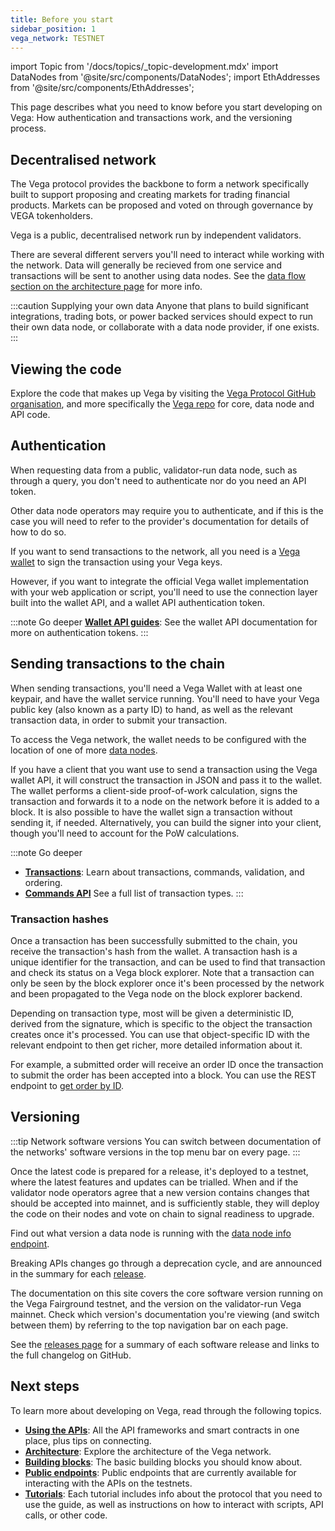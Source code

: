 ```yaml
---
title: Before you start
sidebar_position: 1
vega_network: TESTNET
---
```


import Topic from '/docs/topics/_topic-development.mdx'
import DataNodes from '@site/src/components/DataNodes';
import EthAddresses from '@site/src/components/EthAddresses';

<Topic />

This page describes what you need to know before you start developing on Vega: How authentication and transactions work, and the versioning process.

## Decentralised network
The Vega protocol provides the backbone to form a network specifically built to support proposing and creating markets for trading financial products. Markets can be proposed and voted on through governance by VEGA tokenholders.

Vega is a public, decentralised network run by independent validators. 

There are several different servers you'll need to interact while working with the network. Data will generally be recieved from one service and transactions will be sent to another using data nodes. See the [data flow section on the architecture page](./architecture.md#data-flow) for more info.

:::caution Supplying your own data
Anyone that plans to build significant integrations, trading bots, or power backed services should expect to run their own data node, or collaborate with a data node provider, if one exists. 
:::

## Viewing the code
Explore the code that makes up Vega by visiting the [Vega Protocol GitHub organisation](https://github.com/vegaprotocol), and more specifically the [Vega repo](https://github.com/vegaprotocol/vega) for core, data node and API code.

## Authentication
When requesting data from a public, validator-run data node, such as through a query, you don't need to authenticate nor do you need an API token. 

Other data node operators may require you to authenticate, and if this is the case you will need to refer to the provider's documentation for details of how to do so.

If you want to send transactions to the network, all you need is a [Vega wallet](../tools/vega-wallet/index.md) to sign the transaction using your Vega keys.

However, if you want to integrate the official Vega wallet implementation with your web application or script, you'll need to use the connection layer built into the wallet API, and a wallet API authentication token.

:::note Go deeper
**[Wallet API guides](./vega-wallet/before-you-start.md)**: See the wallet API documentation for more on authentication tokens.
:::

## Sending transactions to the chain
When sending transactions, you'll need a Vega Wallet with at least one keypair, and have the wallet service running. You'll need to have your Vega public key (also known as a party ID) to hand, as well as the relevant transaction data, in order to submit your transaction.

To access the Vega network, the wallet needs to be configured with the location of one of more [data nodes](./architecture.md#data-nodes).

If you have a client that you want use to send a transaction using the Vega wallet API, it will construct the transaction in JSON and pass it to the wallet. The wallet performs a client-side proof-of-work calculation, signs the transaction and forwards it to a node on the network before it is added to a block. It is also possible to have the wallet sign a transaction without sending it, if needed. Alternatively, you can build the signer into your client, though you'll need to account for the PoW calculations.

:::note Go deeper
* **[Transactions](./../concepts/vega-chain/transactions.md)**: Learn about transactions, commands, validation, and ordering.
* **[Commands API](./grpc/vega/commands/v1/commands.proto)** See a full list of transaction types. 
:::

### Transaction hashes
Once a transaction has been successfully submitted to the chain, you receive the transaction's hash from the wallet. A transaction hash is a unique identifier for the transaction, and can be used to find that transaction and check its status on a Vega block explorer. Note that a transaction can only be seen by the block explorer once it's been processed by the network and been propagated to the Vega node on the block explorer backend.

Depending on transaction type, most will be given a deterministic ID, derived from the signature, which is specific to the object the transaction creates once it's processed. You can use that object-specific ID with the relevant endpoint to then get richer, more detailed information about it. 

For example, a submitted order will receive an order ID once the transaction to submit the order has been accepted into a block. You can use the REST endpoint to [get order by ID](./rest/data-v2/trading-data-service-get-order.api.mdx).

## Versioning

:::tip Network software versions 
You can switch between documentation of the networks' software versions in the top menu bar on every page.
:::

Once the latest code is prepared for a release, it's deployed to a testnet, where the latest features and updates can be trialled. When and if the validator node operators agree that a new version contains changes that should be accepted into mainnet, and is sufficiently stable, they will deploy the code on their nodes and vote on chain to signal readiness to upgrade. 

Find out what version a data node is running with the [data node info endpoint](./rest/data-v2/trading-data-service-info.api.mdx).

Breaking APIs changes go through a deprecation cycle, and are announced in the summary for each [release](../releases/overview.md).

The documentation on this site covers the core software version running on the Vega Fairground testnet, and the version on the validator-run Vega mainnet. Check which version's documentation you're viewing (and switch between them) by referring to the top navigation bar on each page. 

See the [releases page](../releases/overview.md) for a summary of each software release and links to the full changelog on GitHub. 

## Next steps
To learn more about developing on Vega, read through the following topics.

* **[Using the APIs](./using-the-apis.md)**: All the API frameworks and smart contracts in one place, plus tips on connecting.
* **[Architecture](./architecture.md)**: Explore the architecture of the Vega network.
* **[Building blocks](./building-blocks.md)**: The basic building blocks you should know about.
* **[Public endpoints](./public-endpoints.md)**: Public endpoints that are currently available for interacting with the APIs on the testnets.
* **[Tutorials](../tutorials/index.md)**: Each tutorial includes info about the protocol that you need to use the guide, as well as instructions on how to interact with scripts, API calls, or other code.